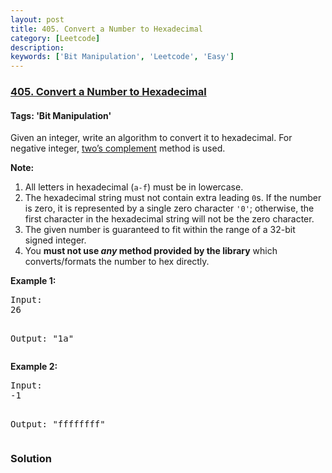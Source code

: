```yaml
---
layout: post
title: 405. Convert a Number to Hexadecimal
category: [Leetcode]
description: 
keywords: ['Bit Manipulation', 'Leetcode', 'Easy']
---
```

### [405. Convert a Number to Hexadecimal](https://leetcode.com/problems/convert-a-number-to-hexadecimal)

#### Tags: 'Bit Manipulation'

<div class="content__u3I1 question-content__JfgR"><div><p>
Given an integer, write an algorithm to convert it to hexadecimal. For negative integer, <a href="https://en.wikipedia.org/wiki/Two%27s_complement" target="_blank">two’s complement</a> method is used.
</p>
<p><b>Note:</b>
</p><ol>
<li>All letters in hexadecimal (<code>a-f</code>) must be in lowercase.</li>
<li>The hexadecimal string must not contain extra leading <code>0</code>s. If the number is zero, it is represented by a single zero character <code>'0'</code>; otherwise, the first character in the hexadecimal string will not be the zero character.</li>
<li>The given number is guaranteed to fit within the range of a 32-bit signed integer.</li>
<li>You <b>must not use <i>any</i> method provided by the library</b> which converts/formats the number to hex directly.</li>
</ol>
<p></p>
<p><b>Example 1:</b>
</p><pre>Input:
26

Output:
"1a"
</pre>
<p></p>
<p><b>Example 2:</b>
</p><pre>Input:
-1

Output:
"ffffffff"
</pre>
<p></p></div></div>

### Solution
